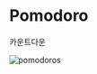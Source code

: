 # Pomodoro

카운트다운

![pomodoros](https://github.com/zuhii/flutter_app_first/assets/98836390/ce22d896-d548-474f-9a0b-a3bd049c4807)

